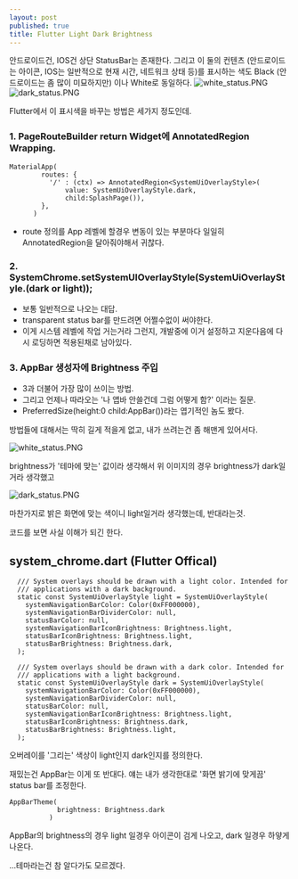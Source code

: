 ```yaml
---
layout: post
published: true
title: Flutter Light Dark Brightness
---
```

안드로이드건, IOS건 상단 StatusBar는 존재한다. 그리고 이 둘의 컨텐츠 (안드로이드는 아이콘, IOS는 일반적으로 현재 시간, 네트워크 상태 등)를 표시하는 색도 Black (안드로이드는 좀 많이 미묘하지만) 이나 White로 동일하다.
![white_status.PNG]({{site.baseurl}}/img/white_status.PNG)
![dark_status.PNG]({{site.baseurl}}/img/dark_status.PNG)

Flutter에서 이 표시색을 바꾸는 방법은 세가지 정도인데.

### 1. PageRouteBuilder return Widget에 AnnotatedRegion Wrapping.
```
MaterialApp(
        routes: {
          '/' : (ctx) => AnnotatedRegion<SystemUiOverlayStyle>(
              value: SystemUiOverlayStyle.dark,
              child:SplashPage()),
        },
      )
```
- route 정의를 App 레벨에 할경우 변동이 있는 부분마다 일일히 AnnotatedRegion을 달아줘야해서 귀찮다.

### 2.  SystemChrome.setSystemUIOverlayStyle(SystemUiOverlayStyle.(dark or light));
- 보통 일반적으로 나오는 대답.
- transparent status bar를 만드려면 어쩔수없이 써야한다.
- 이게 시스템 레벨에 작업 거는거라 그런지, 개발중에 이거 설정하고 지운다음에 다시 로딩하면 적용된채로 남아있다.


### 3. AppBar 생성자에 Brightness 주입
- 3과 더불어 가장 많이 쓰이는 방법.
- 그리고 언제나 따라오는 '나 앱바 안쓸건데 그럼 어떻게 함?' 이라는 질문.
- PreferredSize(height:0 child:AppBar())라는 엽기적인 놈도 봤다.

방법들에 대해서는 딱히 길게 적을게 없고, 내가 쓰려는건 좀 해맨게 있어서다.



![white_status.PNG]({{site.baseurl}}/img/white_status.PNG)

brightness가 '테마에 맞는' 값이라 생각해서 위 이미지의 경우 brightness가 dark일거라 생각했고



![dark_status.PNG]({{site.baseurl}}/img/dark_status.PNG)

마찬가지로 밝은 화면에 맞는 색이니 light일거라 생각했는데, 반대라는것.


코드를 보면 사실 이해가 되긴 한다.

## system_chrome.dart (Flutter Offical)
```
  /// System overlays should be drawn with a light color. Intended for
  /// applications with a dark background.
  static const SystemUiOverlayStyle light = SystemUiOverlayStyle(
    systemNavigationBarColor: Color(0xFF000000),
    systemNavigationBarDividerColor: null,
    statusBarColor: null,
    systemNavigationBarIconBrightness: Brightness.light,
    statusBarIconBrightness: Brightness.light,
    statusBarBrightness: Brightness.dark,
  );

  /// System overlays should be drawn with a dark color. Intended for
  /// applications with a light background.
  static const SystemUiOverlayStyle dark = SystemUiOverlayStyle(
    systemNavigationBarColor: Color(0xFF000000),
    systemNavigationBarDividerColor: null,
    statusBarColor: null,
    systemNavigationBarIconBrightness: Brightness.light,
    statusBarIconBrightness: Brightness.dark,
    statusBarBrightness: Brightness.light,
  );
```

오버레이를 '그리는' 색상이 light인지 dark인지를 정의한다. 




재밌는건 AppBar는 이게 또 반대다. 얘는 내가 생각한대로 '화면 밝기에 맞게끔' status bar를 조정한다.

```
AppBarTheme(
            brightness: Brightness.dark
          )
```

AppBar의 brightness의 경우 light 일경우 아이콘이 검게 나오고, dark 일경우 하얗게 나온다.

...테마라는건 참 알다가도 모르겠다.







    

  
  
